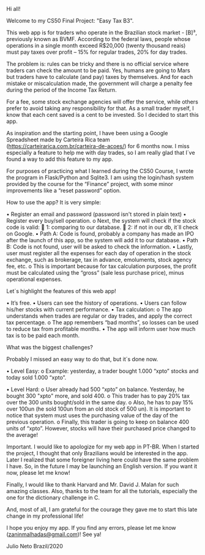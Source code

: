 
Hi all!

Welcome to my CS50 Final Project: "Easy Tax B3".

This web app is for traders who operate in the Brazilian stock market - [B]³, previously known as BVMF.  According to the federal laws, people whose operations in a single month exceed R$20,000 (twenty thousand reais) must pay taxes over profit – 15% for regular trades, 20% for day trades. 

The problem is: rules can be tricky and there is no official service where traders can check the amount to be paid. Yes, humans are going to Mars but traders have to calculate (and pay) taxes by themselves. And for each mistake or miscalculation made, the government will charge a penalty fee during the period of the Income Tax Return.

For a fee, some stock exchange agencies will offer the service, while others prefer to avoid taking any responsibility for that. As a small trader myself, I know that each cent saved is a cent to be invested. So I decided to start this app.

As inspiration and the starting point, I have been using a Google Spreadsheet made by Carteira Rica team (https://carteirarica.com.br/carteira-de-acoes/)  for 6 months now. I miss especially a feature to help me with day trades, so I am really glad that I´ve found a way to add this feature to my app.

For purposes of practicing what I learned during the CS50 Course, I wrote the program in Flask/Python and Sqlite3. I am using the login/hash system provided by the course for the “Finance” project, with some minor improvements like a “reset password” option.

How to use the app? It is very simple:

•	Register an email and password (password isn't stored in plain text)
•	Register every buy/sell operation.
    o    Next, the system will check if the stock code is valid:
        	1: comparing to our database.
        	2: if not in our db, it´ll check on Google.
            •	Path A: Code is found, probably a company has made an IPO after the launch of this app, so the system will add it to our database.
            •	Path B: Code is not found, user will be asked to check the information.
•	Lastly, user must register all the expenses for each day of operation in the stock exchange, such as brokerage, tax in advance, emoluments, stock agency fee, etc.
    o	This is important because for tax calculation purposes, the profit must be calculated using the “gross” (sale less purchase price), minus operational expenses.  

Let´s highlight the features of this web app!

•	It’s free.
•	Users can see the history of operations.
•	Users can follow his/her stocks with current performance.
•	Tax calculation:
    o	The app understands when trades are regular or day trades, and apply the correct tax percentage.
    o	The app remembers “bad months”, so losses can be used to reduce tax from profitable months.
•	The app will inform user how much tax is to be paid each month.

What was the biggest challenges?

Probably I missed an easy way to do that, but it´s done now.

•	Level Easy:
    o	Example: yesterday, a trader bought 1.000 “xpto” stocks and today sold 1.000 “xpto”.

•	Level Hard:
    o	User already had 500 “xpto” on balance. Yesterday, he bought 300 "xpto" more, and sold 400.
    o	This trader has to pay 20% tax over the 300 units bought/sold in the same day.
    o	Also, he has to pay 15% over 100un (he sold 100un from an old stock of 500 un). It is important to notice that system must uses the purchasing value of the day of the previous operation. 
    o	Finally, this trader is going to keep on balance 400 units of “xpto”. However, stocks will have their purchased price changed to the average!

Important. I would like to apologize for my web app in PT-BR. When I started the project, I thought that only Brazilians would be interested in the app. Later I realized that some foreigner living here could have the same problem I have. So, in the future I may be launching an English version. If you want it now, please let me know!

Finally, I would like to thank Harvard and Mr. David J. Malan for such amazing classes. Also, thanks to the team for all the tutorials, especially the one for the dictionary challenge in C.

And, most of all, I am grateful for the courage they gave me to start this late change in my professional life!

I hope you enjoy my app. If you find any errors, please let me know (zaninmalhadas@gmail.com)! See ya!

Julio Neto
Brazil/2020